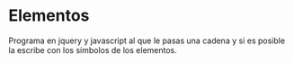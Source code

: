# Elementos
Programa en jquery y javascript al que le pasas una cadena y si es posible la escribe con los símbolos de los elementos.
